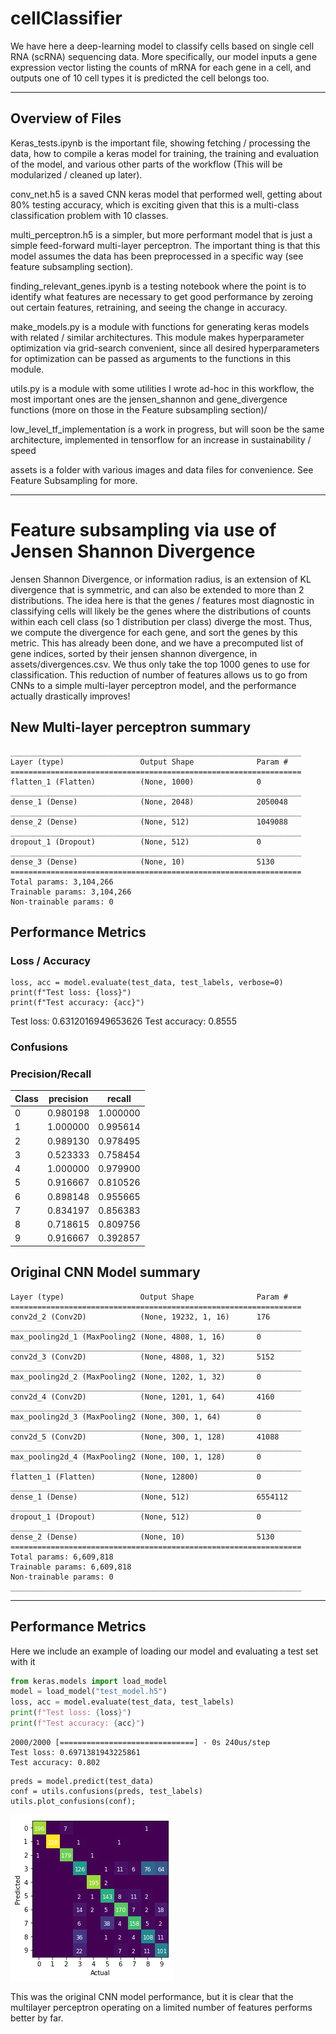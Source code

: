 # cellClassifier
We have here a deep-learning model to classify cells based on single cell RNA (scRNA) sequencing data. More specifically, our model inputs a gene expression vector listing the counts of mRNA for each gene in a cell, and outputs one of 10 cell types it is predicted the cell belongs too.

---
## Overview of Files
Keras_tests.ipynb is the important file, showing fetching / processing the data, how to compile a keras model for training, the training and evaluation of the model, and various other parts of the workflow (This will be modularized / cleaned up later).

conv_net.h5 is a saved CNN keras model that performed well, getting about 80% testing accuracy, which is exciting given that this is a multi-class classification problem with 10 classes. 

multi_perceptron.h5 is a simpler, but more performant model that is just a simple feed-forward multi-layer perceptron. The important thing is that this model assumes the data has been preprocessed in a specific way (see feature subsampling section).

finding_relevant_genes.ipynb is a testing notebook where the point is to identify what features are necessary to get good performance by zeroing out certain features, retraining, and seeing the change in accuracy.

make_models.py is a module with functions for generating keras models with related / similar architectures. This module makes hyperparameter optimization via grid-search convenient, since all desired hyperparameters for optimization can be passed as arguments to the functions in this module.

utils.py is a module with some utilities I wrote ad-hoc in this workflow, the most important ones are the jensen_shannon and gene_divergence functions (more on those in the Feature subsampling section)/

low_level_tf_implementation is a work in progress, but will soon be the same architecture, implemented in tensorflow for an increase in sustainability / speed

assets is a folder with various images and data files for convenience. See Feature Subsampling for more.

---

# Feature subsampling via use of Jensen Shannon Divergence

Jensen Shannon Divergence, or information radius, is an extension of KL divergence that is symmetric, and can also
be extended to more than 2 distributions. The idea here is that the genes / features most diagnostic in classifying cells will likely be the genes where the distributions of counts within each cell class (so 1 distribution per class) diverge the most. Thus, we compute the divergence for each gene, and sort the genes by this metric. This has already been done, and we have a precomputed list of gene indices, sorted by their jensen shannon divergence, in assets/divergences.csv. We thus only take the top 1000 genes to use for classification. This reduction of number of features allows us to go from CNNs to a simple multi-layer perceptron model, and the performance actually drastically improves!

## New Multi-layer perceptron summary
```
_________________________________________________________________
Layer (type)                 Output Shape              Param #   
=================================================================
flatten_1 (Flatten)          (None, 1000)              0         
_________________________________________________________________
dense_1 (Dense)              (None, 2048)              2050048   
_________________________________________________________________
dense_2 (Dense)              (None, 512)               1049088   
_________________________________________________________________
dropout_1 (Dropout)          (None, 512)               0         
_________________________________________________________________
dense_3 (Dense)              (None, 10)                5130      
=================================================================
Total params: 3,104,266
Trainable params: 3,104,266
Non-trainable params: 0
```
## Performance Metrics

### Loss / Accuracy
```
loss, acc = model.evaluate(test_data, test_labels, verbose=0)
print(f"Test loss: {loss}")
print(f"Test accuracy: {acc}")
```
Test loss: 0.6312016949653626
Test accuracy: 0.8555

### Confusions

### Precision/Recall
|Class 	|precision 	|recall  |
|-------|-----------|--------|
|0 	    |0.980198 	|1.000000|
|1 	    |1.000000 	|0.995614|
|2 	    |0.989130 	|0.978495|
|3 	    |0.523333 	|0.758454|
|4 	    |1.000000 	|0.979900|
|5 	    |0.916667 	|0.810526|
|6 	    |0.898148 	|0.955665|
|7 	    |0.834197 	|0.856383|
|8 	    |0.718615 	|0.809756|
|9 	    |0.916667 	|0.392857|


## Original CNN Model summary
```
Layer (type)                 Output Shape              Param #   
=================================================================
conv2d_2 (Conv2D)            (None, 19232, 1, 16)      176       
_________________________________________________________________
max_pooling2d_1 (MaxPooling2 (None, 4808, 1, 16)       0         
_________________________________________________________________
conv2d_3 (Conv2D)            (None, 4808, 1, 32)       5152      
_________________________________________________________________
max_pooling2d_2 (MaxPooling2 (None, 1202, 1, 32)       0         
_________________________________________________________________
conv2d_4 (Conv2D)            (None, 1201, 1, 64)       4160      
_________________________________________________________________
max_pooling2d_3 (MaxPooling2 (None, 300, 1, 64)        0         
_________________________________________________________________
conv2d_5 (Conv2D)            (None, 300, 1, 128)       41088     
_________________________________________________________________
max_pooling2d_4 (MaxPooling2 (None, 100, 1, 128)       0         
_________________________________________________________________
flatten_1 (Flatten)          (None, 12800)             0         
_________________________________________________________________
dense_1 (Dense)              (None, 512)               6554112   
_________________________________________________________________
dropout_1 (Dropout)          (None, 512)               0         
_________________________________________________________________
dense_2 (Dense)              (None, 10)                5130      
=================================================================
Total params: 6,609,818
Trainable params: 6,609,818
Non-trainable params: 0
_________________________________________________________________
```

---
## Performance Metrics
Here we include an example of loading our model and evaluating a test set with it
```python
from keras.models import load_model
model = load_model("test_model.h5")
loss, acc = model.evaluate(test_data, test_labels)
print(f"Test loss: {loss}")
print(f"Test accuracy: {acc}")
```
    2000/2000 [==============================] - 0s 240us/step
    Test loss: 0.6971381943225861
    Test accuracy: 0.802

```
preds = model.predict(test_data)
conf = utils.confusions(preds, test_labels)
utils.plot_confusions(conf);
```

![test_confusions](assets/confusions.png)

This was the original CNN model performance, but it is clear that the multilayer perceptron operating on a limited number of features performs better by far.
